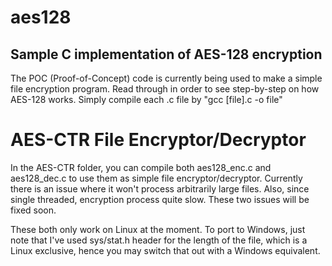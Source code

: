 # aes128
## Sample C implementation of AES-128 encryption

The POC (Proof-of-Concept) code is currently being used to make a simple file encryption program. Read through in order to see step-by-step on how AES-128 works. Simply compile each .c file by "gcc [file].c -o file"


# AES-CTR File Encryptor/Decryptor
In the AES-CTR folder, you can compile both aes128_enc.c and aes128_dec.c to use them as simple file encryptor/decryptor. Currently there is an issue where it won't process arbitrarily large files. Also, since single threaded, encryption process quite slow. These two issues will be fixed soon.

These both only work on Linux at the moment. To port to Windows, just note that I've used sys/stat.h header for the length of the file, which is a Linux exclusive, hence you may switch that out with a Windows equivalent.
